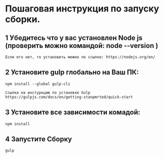 # Пошаговая инструкция по запуску сборки.

## 1 Убедитесь что у вас установлен Node js (проверить можно командой: node --version )

    Если его нет, то установить можно по ссылке: https://nodejs.org/en/

## 2 Установите gulp глобально на Ваш ПК:

    npm install --global gulp-cli

    Ссылка на инстуркцию по установке Gulp
    https://gulpjs.com/docs/en/getting-stanpmrted/quick-start

## 3 Установите все зависимости комадой:

    npm install

## 4 Запустите Сборку

    gulp

